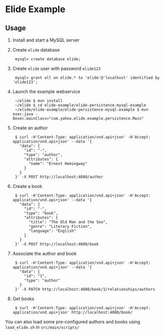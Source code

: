 # Elide Example

## Usage

1. Install and start a MySQL server

2. Create ```elide``` database

        mysql> create database elide;

3. Create ```elide``` user with password ```elide123```

        mysql> grant all on elide.* to 'elide'@'localhost' identified by 'elide123';

4. Launch the example webservice

        ~/elide $ mvn install
        ~/elide $ cd elide-example/elide-persistence-mysql-example
        ~/elide/elide-example/elide-persistence-mysql-example $ mvn exec:java -Dexec.mainClass="com.yahoo.elide.example.persistence.Main"

5. Create an author

        $ curl -H'Content-Type: application/vnd.api+json' -H'Accept: application/vnd.api+json' --data '{
          "data": {
            "id": "-",
            "type": "author",
            "attributes": {
              "name": "Ernest Hemingway"
            }
          }
        }' -X POST http://localhost:4080/author

6. Create a book

        $ curl -H'Content-Type: application/vnd.api+json' -H'Accept: application/vnd.api+json' --data '{
          "data": {
            "id": "-",
            "type": "book",
            "attributes": {
              "title": "The Old Man and the Sea",
              "genre": "Literary Fiction",
              "language": "English"
            }
          }
        }' -X POST http://localhost:4080/book

7. Associate the author and book

        $ curl -H'Content-Type: application/vnd.api+json' -H'Accept: application/vnd.api+json' --data '{
          "data": {
            "id": "1",
            "type": "author"
          }
        }' -X PATCH http://localhost:4080/book/1/relationships/authors

8. Get books

        $ curl -H'Content-Type: application/vnd.api+json' -H'Accept: application/vnd.api+json' http://localhost:4080/book/

You can also load some pre-configured authors and books using `load_elide.sh` in `src/main/scripts/`
